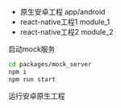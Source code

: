 
- 原生安卓工程 app/android
- react-native工程1 module_1
- react-native工程2 module_2

启动mock服务

```bash
cd packages/mock_server
npm i
npm run start
```

运行安卓原生工程
